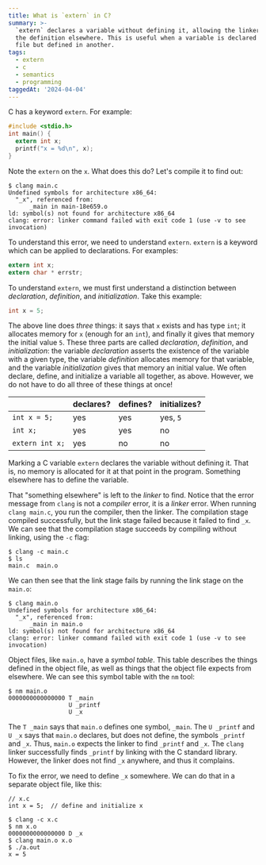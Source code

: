```yaml
---
title: What is `extern` in C?
summary: >-
  `extern` declares a variable without defining it, allowing the linker to find
  the definition elsewhere. This is useful when a variable is declared in one
  file but defined in another.
tags:
  - extern
  - c
  - semantics
  - programming
taggedAt: '2024-04-04'
---
```


C has a keyword `extern`.
For example:

```c
#include <stdio.h>
int main() {
  extern int x;
  printf("x = %d\n", x);
}
```

Note the `extern` on the `x`.
What does this do?
Let's compile it to find out:

```
$ clang main.c
Undefined symbols for architecture x86_64:
  "_x", referenced from:
      _main in main-18e659.o
ld: symbol(s) not found for architecture x86_64
clang: error: linker command failed with exit code 1 (use -v to see invocation)
```

To understand this error, we need to understand `extern`.
`extern` is a keyword which can be applied to declarations.
For examples:

```c
extern int x;
extern char * errstr;
```

To understand `extern`, we must first understand a distinction between _declaration_, _definition_, and _initialization_.
Take this example:

```c
int x = 5;
```

The above line does _three_ things:
it says that `x` exists and has type `int`;
it allocates memory for `x` (enough for an `int`),
and finally it gives that memory the initial value `5`.
These three parts are called _declaration_, _definition_, and _initialization_:
the variable _declaration_ asserts the existence of the variable with a given type,
the variable _definition_ allocates memory for that variable,
and the variable _initialization_ gives that memory an initial value.
We often declare, define, and initialize a variable all together, as above.
However, we do not have to do all three of these things at once!

|                 | declares?   | defines?   | initializes? |
|-----------------|-------------|------------|--------------|
| `int x = 5;`    | yes         | yes        | yes, `5`     |
| `int x;`        | yes         | yes        | no           |
| `extern int x;` | yes         | no         | no           |

Marking a C variable `extern` declares the variable without defining it.
That is, no memory is allocated for it at that point in the program.
Something elsewhere has to define the variable.

That "something elsewhere" is left to the _linker_ to find.
Notice that the error message from `clang` is not a _compiler_ error, it is a _linker_ error.
When running `clang main.c`, you run the compiler, then the linker.
The compilation stage compiled successfully, but the link stage failed because it failed to find `_x`.
We can see that the compilation stage succeeds by compiling without linking, using the `-c` flag:

```
$ clang -c main.c
$ ls
main.c	main.o
```

We can then see that the link stage fails by running the link stage on the `main.o`:

```
$ clang main.o
Undefined symbols for architecture x86_64:
  "_x", referenced from:
      _main in main.o
ld: symbol(s) not found for architecture x86_64
clang: error: linker command failed with exit code 1 (use -v to see invocation)
```

Object files, like `main.o`, have a _symbol table_.
This table describes the things defined in the object file,
as well as things that the object file expects from elsewhere.
We can see this symbol table with the `nm` tool:

```
$ nm main.o
0000000000000000 T _main
                 U _printf
                 U _x
```

The `T _main` says that `main.o` defines one symbol, `_main`.
The `U _printf` and `U _x` says that `main.o` declares, but does not define,
the symbols `_printf` and `_x`.
Thus, `main.o` expects the linker to find `_printf` and `_x`.
The `clang` linker successfully finds `_printf` by linking with the C standard library.
However, the linker does not find `_x` anywhere, and thus it complains.

To fix the error, we need to define `_x` somewhere.
We can do that in a separate object file, like this:

```
// x.c
int x = 5;  // define and initialize x
```

```
$ clang -c x.c
$ nm x.o
0000000000000000 D _x
$ clang main.o x.o
$ ./a.out
x = 5
```
